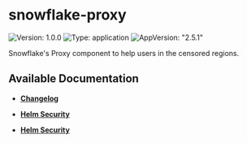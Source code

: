 # snowflake-proxy

![Version: 1.0.0](https://img.shields.io/badge/Version-1.0.0-informational?style=flat-square) ![Type: application](https://img.shields.io/badge/Type-application-informational?style=flat-square) ![AppVersion: "2.5.1"](https://img.shields.io/badge/AppVersion-"2.5.1"-informational?style=flat-square)

Snowflake's Proxy component to help users in the censored regions.

## Available Documentation

- [**Changelog**](CHANGELOG)

- [**Helm Security**](container-security)

- [**Helm Security**](helm-security)

